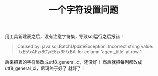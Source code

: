 ﻿---
title: 一个字符设置问题
---

用工具新建表之后，没有注意字符集，导致sql运行之后报错！
> Caused by: java.sql.BatchUpdateException: Incorrect string value: '\xE5\xAF\x8C\xE5\x9F\xBA' for column 'agent_title' at row 1

后来把表的字符集改成utf8_general_ci，还没好！
然后就把每列都改成 utf8_general_ci，尼玛终于好了
就好了！